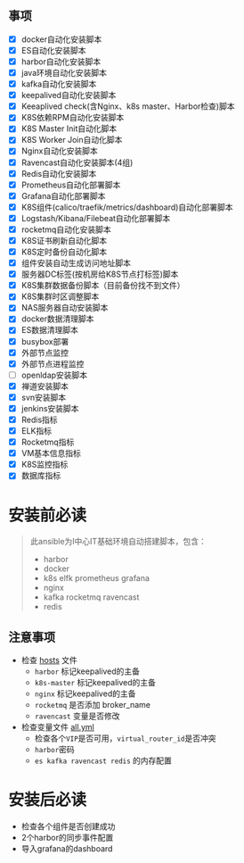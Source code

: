 ## 事项

- [x] docker自动化安装脚本
- [x] ES自动化安装脚本
- [x] harbor自动化安装脚本
- [x] java环境自动化安装脚本
- [x] kafka自动化安装脚本
- [x] keepalived自动化安装脚本
- [x] Keeaplived check(含Nginx、k8s master、Harbor检查)脚本
- [x] K8S依赖RPM自动化安装脚本
- [x] K8S Master Init自动化脚本
- [x] K8S Worker Join自动化脚本
- [x] Nginx自动化安装脚本
- [x] Ravencast自动化安装脚本(4组)
- [x] Redis自动化安装脚本
- [x] Prometheus自动化部署脚本
- [x] Grafana自动化部署脚本
- [x] K8S组件(calico/traefik/metrics/dashboard)自动化部署脚本
- [x] Logstash/Kibana/Filebeat自动化部署脚本
- [x] rocketmq自动化安装脚本
- [x] K8S证书刷新自动化脚本
- [x] K8S定时备份自动化脚本
- [x] 组件安装自动生成访问地址脚本
- [x] 服务器DC标签(按机房给K8S节点打标签)脚本
- [x] K8S集群数据备份脚本（目前备份找不到文件）
- [x] K8S集群时区调整脚本
- [x] NAS服务器自动安装脚本
- [x] docker数据清理脚本
- [x] ES数据清理脚本
- [x] busybox部署
- [x] 外部节点监控
- [x] 外部节点进程监控
- [ ] openldap安装脚本
- [x] 禅道安装脚本
- [x] svn安装脚本
- [x] jenkins安装脚本
- [x] Redis指标
- [x] ELK指标
- [x] Rocketmq指标
- [x] VM基本信息指标
- [x] K8S监控指标
- [x] 数据库指标

# 安装前必读

> 此ansible为I中心IT基础环境自动搭建脚本，包含：
> - harbor
> - docker
> - k8s elfk prometheus grafana
> - nginx
> - kafka rocketmq ravencast
> - redis

## 注意事项

- 检查 [hosts](hosts) 文件
  - `harbor` 标记keepalived的主备
  - `k8s-master` 标记keepalived的主备
  - `nginx` 标记keepalived的主备
  - `rocketmq` 是否添加 broker_name
  - `ravencast` 变量是否修改
- 检查变量文件 [all.yml](group_vars/all.yml)
  - 检查各个`VIP`是否可用，`virtual_router_id`是否冲突
  - `harbor`密码
  - `es kafka ravencast redis` 的内存配置

# 安装后必读

- 检查各个组件是否创建成功
- 2个harbor的同步事件配置
- 导入grafana的dashboard